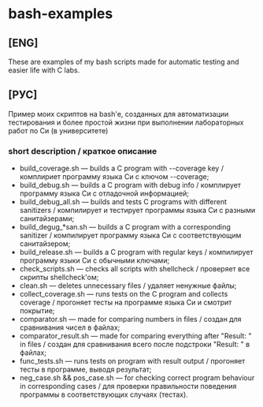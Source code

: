 # bash-examples
## [ENG]
These are examples of my bash scripts made for automatic testing and easier life with C labs.
## [РУС]
Пример моих скриптов на bash'e, созданных для автоматизации тестирования и более простой жизни при выполнении лабораторных работ по Си (в университете)

### short description / краткое описание
- build_coverage.sh — builds a C program with --coverage key / комплириет программу языка Си с ключом --coverage;
- build_debug.sh — builds a C program with debug info / комплирует программу языка Си с отладочной информацией;
- build_debug_all.sh — builds and tests C programs with different sanitizers / компилирует и тестирует программы языка Си с разными санитайзерами;
- build_degug_*san.sh — builds a C program with a corresponding sanitizer / компилирует программу языка Си с соответствующим санитайзером;
- build_release.sh — builds a C program with regular keys / компилирует программу языки Си с обычными ключами;
- check_scripts.sh — checks all scripts with shellcheck / проверяет все скрипты shellcheck'ом;
- clean.sh — deletes unnecessary files / удаляет ненужные файлы;
- collect_coverage.sh — runs tests on the C program and collects coverage / прогоняет тесты на программе языка Си и смотрит покрытие;
- comparator.sh — made for comparing numbers in files / создан для сравнивания чисел в файлах;
- comparator_result.sh — made for comparing everything after "Result: " in files / создан для сравнивания всего после подстроки "Result: " в файлах;
- func_tests.sh — runs tests on program with result output / прогоняет тесты в программе, выводя результат;
- neg_case.sh && pos_case.sh — for checking correct program behaviour in corresponding cases / для проверки правильности поведения программы в соответствующих случаях (тестах).
